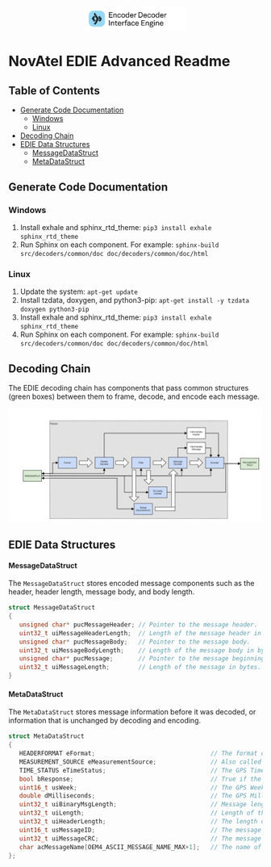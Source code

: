 <div align="center">
    <img alt="edie_logo" src=./resources/novatel-edie-logo-body.png width="40%">
</div>

# NovAtel EDIE Advanced Readme

## Table of Contents

- [Generate Code Documentation](#generate-code-documentation)
  - [Windows](#windows)
  - [Linux](#linux)
- [Decoding Chain](#decoding-chain)
- [EDIE Data Structures](#edie-data-structures)
  - [MessageDataStruct](#messagedatastruct)
  - [MetaDataStruct](#metadatastruct)

## Generate Code Documentation

### Windows

1. Install exhale and sphinx_rtd_theme: `pip3 install exhale sphinx_rtd_theme`
2. Run Sphinx on each component. For example: `sphinx-build src/decoders/common/doc doc/decoders/common/doc/html`

### Linux

1. Update the system: `apt-get update`
2. Install tzdata, doxygen, and python3-pip: `apt-get install -y tzdata doxygen python3-pip`
3. Install exhale and sphinx_rtd_theme: `pip3 install exhale sphinx_rtd_theme`
4. Run Sphinx on each component. For example: `sphinx-build src/decoders/common/doc doc/decoders/common/doc/html`

## Decoding Chain

The EDIE decoding chain has components that pass common structures (green boxes) between them to frame, decode, and encode each message.

<div align="center">
    <img alt="edie_logo" src=./resources/novatel-edie-decode-chain.png>
</div>

## EDIE Data Structures

#### MessageDataStruct

The `MessageDataStruct` stores encoded message components such as the header, header length, message body, and body length.

```cpp
struct MessageDataStruct
{
   unsigned char* pucMessageHeader; // Pointer to the message header.
   uint32_t uiMessageHeaderLength;  // Length of the message header in bytes.
   unsigned char* pucMessageBody;   // Pointer to the message body.
   uint32_t uiMessageBodyLength;    // Length of the message body in bytes.
   unsigned char* pucMessage;       // Pointer to the message beginning.
   uint32_t uiMessageLength;        // Length of the message in bytes.
}
```

#### MetaDataStruct

The `MetaDataStruct` stores message information before it was decoded, or information that is unchanged by decoding and encoding.

```cpp
struct MetaDataStruct
{
   HEADERFORMAT eFormat;                                // The format of the message when it was framed.
   MEASUREMENT_SOURCE eMeasurementSource;               // Also called the sibling ID.
   TIME_STATUS eTimeStatus;                             // The GPS Time Status of the message.
   bool bResponse;                                      // True if the message is a response to a command.
   uint16_t usWeek;                                     // The GPS Week number.
   double dMilliseconds;                                // The GPS Milliseconds.
   uint32_t uiBinaryMsgLength;                          // Message length according to the binary header. This field is only used if eFormat is HEADERFORMAT::BINARY.
   uint32_t uiLength;                                   // Length of the entire message, including the header and CRC.
   uint32_t uiHeaderLength;                             // The length of the message header.
   uint16_t usMessageID;                                // The message ID.
   uint32_t uiMessageCRC;                               // The message definition CRC.
   char acMessageName[OEM4_ASCII_MESSAGE_NAME_MAX+1];   // The name of the message
};
```

